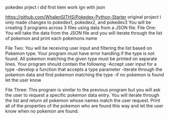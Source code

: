 pokedex prject i did first tiem work ign with json

https://github.com/WhalenSITHS/Pokedex-Python-Starter original project
i only made changes to pokedex1, pokedex2, and pokedex3
You will be creating 3 programs across 3 files using data from a JSON file.
File One: You will take the data from the JSON file and you will iterate
through the list of pokemon and print each pokemons name

File Two: You will be receiving user input and filtering the list based on
Pokemon type. Your program must have error handling if the type is not
found. All pokemon matching the given type must be printed on separate
lines. Your program should contain the following
-Accept user input for a type
-develop a function that accepts a type parameter
-iterate through the pokemon data and find pokemon matching the type
-if no pokemon is found let the user know

File Three: This program is similar to the previous program but you will ask
the user to request a specific pokemon data entry. You will iterate through
the list and return all pokemon whose names match the user request. Print
all of the properties of the pokemon who are found this way and let the user
know when no pokemon are found.
